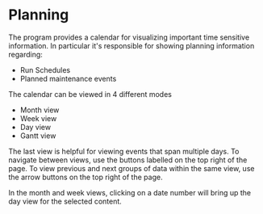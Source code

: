 # Planning

The program provides a calendar for visualizing important time sensitive information.
In particular it's responsible for showing planning information regarding:
- Run Schedules
- Planned maintenance events

The calendar can be viewed in 4 different modes
- Month view
- Week view
- Day view
- Gantt view

The last view is helpful for viewing events that span multiple days.
To navigate between views, use the buttons labelled on the top right of the page. To view previous and next groups of data within the same view, use the arrow buttons on the top right of the page.

In the month and week views, clicking on a date number will bring up the day view for the selected content.
